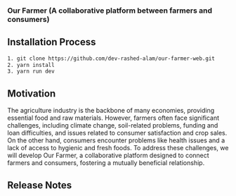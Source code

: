 ### Our Farmer (A collaborative platform between farmers and consumers)

## Installation Process
```bash
1. git clone https://github.com/dev-rashed-alam/our-farmer-web.git
2. yarn install
3. yarn run dev
```

## Motivation
The agriculture industry is the backbone of many economies, providing essential food and raw
materials. However, farmers often face significant challenges, including climate change, soil-related
problems, funding and loan difficulties, and issues related to consumer satisfaction and crop sales.
On the other hand, consumers encounter problems like health issues and a lack of access to hygienic
and fresh foods. To address these challenges, we will develop Our Farmer, a collaborative platform
designed to connect farmers and consumers, fostering a mutually beneficial relationship.

## Release Notes
